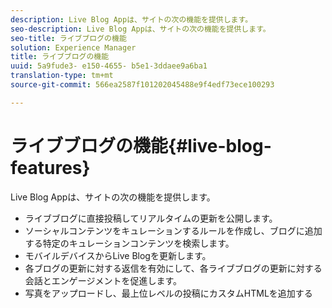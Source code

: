 ```yaml
---
description: Live Blog Appは、サイトの次の機能を提供します。
seo-description: Live Blog Appは、サイトの次の機能を提供します。
seo-title: ライブブログの機能
solution: Experience Manager
title: ライブブログの機能
uuid: 5a9fude3- e150-4655- b5e1-3ddaee9a6ba1
translation-type: tm+mt
source-git-commit: 566ea2587f101202045488e9f4edf73ece100293

---
```



# ライブブログの機能{#live-blog-features}

Live Blog Appは、サイトの次の機能を提供します。



* ライブブログに直接投稿してリアルタイムの更新を公開します。
* ソーシャルコンテンツをキュレーションするルールを作成し、ブログに追加する特定のキュレーションコンテンツを検索します。
* モバイルデバイスからLive Blogを更新します。
* 各ブログの更新に対する返信を有効にして、各ライブブログの更新に対する会話とエンゲージメントを促進します。
* 写真をアップロードし、最上位レベルの投稿にカスタムHTMLを追加する

